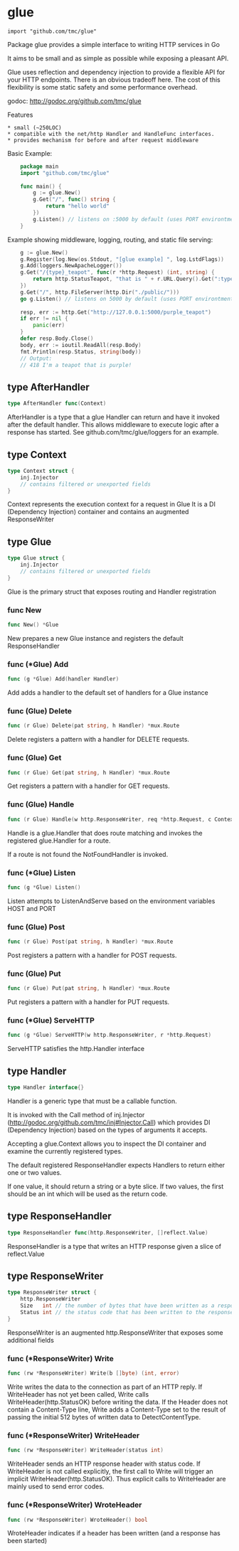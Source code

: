 # glue
    import "github.com/tmc/glue"

Package glue provides a simple interface to writing HTTP services in Go

It aims to be small and as simple as possible while exposing a pleasant API.

Glue uses reflection and dependency injection to provide a flexible API for your
HTTP endpoints. There is an obvious tradeoff here. The cost of this flexibility
is some static safety and some performance overhead.

godoc: http://godoc.org/github.com/tmc/glue

Features

	* small (~250LOC)
	* compatible with the net/http Handler and HandleFunc interfaces.
	* provides mechanism for before and after request middleware


Basic Example:


```go
	package main
	import "github.com/tmc/glue"
	
	func main() {
	    g := glue.New()
	    g.Get("/", func() string {
	        return "hello world"
	    })
	    g.Listen() // listens on :5000 by default (uses PORT environtment variable)
	}
```

Example showing middleware, logging, routing, and static file serving:

```go
	g := glue.New()
	g.Register(log.New(os.Stdout, "[glue example] ", log.LstdFlags))
	g.Add(loggers.NewApacheLogger())
	g.Get("/{type}_teapot", func(r *http.Request) (int, string) {
	    return http.StatusTeapot, "that is " + r.URL.Query().Get(":type") + "!"
	})
	g.Get("/", http.FileServer(http.Dir("./public/")))
	go g.Listen() // listens on 5000 by default (uses PORT environtment variable)
	
	resp, err := http.Get("http://127.0.0.1:5000/purple_teapot")
	if err != nil {
	    panic(err)
	}
	defer resp.Body.Close()
	body, err := ioutil.ReadAll(resp.Body)
	fmt.Println(resp.Status, string(body))
	// Output:
	// 418 I'm a teapot that is purple!
```


## type AfterHandler
```go
type AfterHandler func(Context)
```
AfterHandler is a type that a glue Handler can return and have it invoked
after the default handler. This allows middleware to execute logic after a
response has started. See github.com/tmc/glue/loggers for an example.



## type Context
``` go
type Context struct {
    inj.Injector
    // contains filtered or unexported fields
}
```
Context represents the execution context for a request in Glue
It is a DI (Dependency Injection) container and contains an augmented
ResponseWriter



## type Glue
``` go
type Glue struct {
    inj.Injector
    // contains filtered or unexported fields
}
```
Glue is the primary struct that exposes routing and Handler registration


### func New
``` go
func New() *Glue
```
New prepares a new Glue instance and registers the default ResponseHandler


### func (\*Glue) Add
``` go
func (g *Glue) Add(handler Handler)
```
Add adds a handler to the default set of handlers for a Glue instance


### func (Glue) Delete
``` go
func (r Glue) Delete(pat string, h Handler) *mux.Route
```
Delete registers a pattern with a handler for DELETE requests.


### func (Glue) Get
``` go
func (r Glue) Get(pat string, h Handler) *mux.Route
```
Get registers a pattern with a handler for GET requests.


### func (Glue) Handle
``` go
func (r Glue) Handle(w http.ResponseWriter, req *http.Request, c Context)
```
Handle is a glue.Handler that does route matching and invokes the registered
glue.Handler for a route.

If a route is not found the NotFoundHandler is invoked.


### func (\*Glue) Listen
``` go
func (g *Glue) Listen()
```
Listen attempts to ListenAndServe based on the environment variables HOST and PORT


### func (Glue) Post
``` go
func (r Glue) Post(pat string, h Handler) *mux.Route
```
Post registers a pattern with a handler for POST requests.


### func (Glue) Put
``` go
func (r Glue) Put(pat string, h Handler) *mux.Route
```
Put registers a pattern with a handler for PUT requests.


### func (\*Glue) ServeHTTP
``` go
func (g *Glue) ServeHTTP(w http.ResponseWriter, r *http.Request)
```
ServeHTTP satisfies the http.Handler interface


## type Handler
``` go
type Handler interface{}
```
Handler is a generic type that must be a callable function.

It is invoked with the Call method of inj.Injector (http://godoc.org/github.com/tmc/inj#Injector.Call) which provides DI
(Dependency Injection) based on the types of arguments it accepts.

Accepting a glue.Context allows you to inspect the DI container and examine
the currently registered types.

The default registered ResponseHandler expects Handlers to return either one or two values.

If one value, it should return a string or a byte slice.
If two values, the first should be an int which will be used as the return code.



## type ResponseHandler
``` go
type ResponseHandler func(http.ResponseWriter, []reflect.Value)
```
ResponseHandler is a type that writes an HTTP response given a slice of reflect.Value

## type ResponseWriter
``` go
type ResponseWriter struct {
    http.ResponseWriter
    Size   int // the number of bytes that have been written as a response body
    Status int // the status code that has been written to the response (or zero if unwritten)
}
```
ResponseWriter is an augmented http.ResponseWriter that exposes some additional fields


### func (\*ResponseWriter) Write
``` go
func (rw *ResponseWriter) Write(b []byte) (int, error)
```
Write writes the data to the connection as part of an HTTP reply.
If WriteHeader has not yet been called, Write calls WriteHeader(http.StatusOK)
before writing the data.  If the Header does not contain a
Content-Type line, Write adds a Content-Type set to the result of passing
the initial 512 bytes of written data to DetectContentType.



### func (\*ResponseWriter) WriteHeader
``` go
func (rw *ResponseWriter) WriteHeader(status int)
```
WriteHeader sends an HTTP response header with status code.
If WriteHeader is not called explicitly, the first call to Write
will trigger an implicit WriteHeader(http.StatusOK).
Thus explicit calls to WriteHeader are mainly used to
send error codes.



### func (\*ResponseWriter) WroteHeader
``` go
func (rw *ResponseWriter) WroteHeader() bool
```
WroteHeader indicates if a header has been written (and a response has been started)
